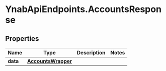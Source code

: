 # YnabApiEndpoints.AccountsResponse

## Properties
Name | Type | Description | Notes
------------ | ------------- | ------------- | -------------
**data** | [**AccountsWrapper**](AccountsWrapper.md) |  | 


